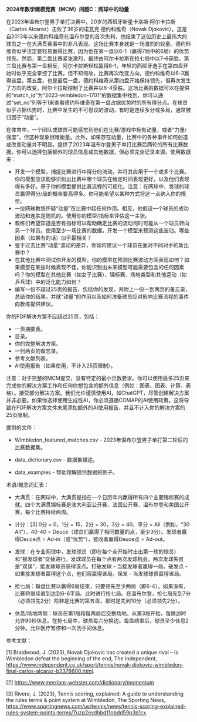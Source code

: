 **2024年数学建模竞赛（MCM）问题C：网球中的动量**

在2023年温布尔登男子单打决赛中，20岁的西班牙新星卡洛斯·阿尔卡拉斯（Carlos Alcaraz）击败了36岁的诺瓦克·德约科维奇（Novak Djokovic）。这是自2013年以来德约科维奇在温布尔登的首次失利，也结束了这位历史上最伟大的球员之一在大满贯赛事中的非凡表现。这场比赛本身就是一场激烈的较量。德约科维奇似乎注定要轻易赢得比赛，因为他在第一盘以6-1（赢得7局中的6局）的优势领先。然而，第二盘比赛紧张激烈，最终由阿尔卡拉斯在抢七局中以7-6获胜。第三盘比赛与第一盘相反，阿尔卡拉斯轻松赢得6-1。年轻的西班牙选手在第四盘开始时似乎完全掌控了比赛，但不知何故，比赛再次改变方向，德约科维奇以6-3赢得该盘。第五盘，也是最后一盘，德约科维奇从第四盘开始保持领先，但再次发生了方向的改变，阿尔卡拉斯控制了比赛并以6-4获胜。这场比赛的数据可以在提供的“match_id”为“2023-wimbledon-1701”的数据集中找到。你可以通过“set_no”列等于1来查看德约科维奇在第一盘占据优势时的所有得分点。在球员似乎占据优势时，比赛中发生的不可思议的波动，有时是连续多分或多局，通常被归因于“动量”。

在体育中，一个团队或球员可能感觉到他们在比赛/游戏中拥有动量，或者“力量/强度”，但这种现象很难衡量。此外，如果存在动量，比赛中的各种事件如何创造或改变动量并不明显。提供了2023年温布尔登男子单打比赛后两轮的所有比赛数据。你可以选择包括额外的球员信息或其他数据，但必须完全记录来源。使用数据来：

- 开发一个模型，捕捉比赛进行中得分的流动，并将其应用于一个或多个比赛。你的模型应该能够识别出比赛中哪个球员在给定时间表现更好，以及他们表现得有多好。基于你的模型提供比赛流程的可视化。注意：在网球中，发球的球员赢得得分/局的概率要高得多。你可能希望以某种方式将这一点纳入你的模型。
- 一位网球教练怀疑“动量”在比赛中起任何作用。相反，他假设一个球员的成功波动和连胜是随机的。使用你的模型/指标来评估这一主张。
- 教练们希望知道是否有指标可以帮助确定比赛的流动何时可能从一个球员转向另一个球员。使用至少一场比赛的数据，开发一个模型来预测这些波动。哪些因素（如果有的话）似乎最相关？
- 鉴于过去比赛“动量”波动的差异，你如何建议一个球员在面对不同对手的新比赛中？
- 在其他比赛中测试你开发的模型。你的模型在预测比赛波动方面表现如何？如果模型在某些时候表现不佳，你能识别出未来模型可能需要包含的任何因素吗？你的模型在其他比赛（如女子比赛）、锦标赛、场地类型和其他运动（如乒乓球）中的泛化能力如何？
- 编写一份不超过25页的报告，包括你的发现，并附上一份一到两页的备忘录，总结你的结果，并就“动量”的作用以及如何准备球员应对影响比赛流程的事件向教练提供建议。

你的PDF解决方案不应超过25页，包括：

- 一页摘要表。
- 目录。
- 你的完整解决方案。
- 一到两页的备忘录。
- 参考文献列表。
- AI使用报告（如果使用，不计入25页限制）。

注意：对于完整的MCM提交，没有特定的最小页数要求。你可以使用最多25页来完成你的解决方案工作和任何你想包含的额外信息（例如：图表、图表、计算、表格）。接受部分解决方案。我们允许谨慎使用AI，如ChatGPT，尽管创建解决方案并非必要。如果你选择使用生成性AI，你必须遵循COMAP的AI使用政策。这将导致在PDF解决方案文件末尾添加额外的AI使用报告，并且不计入你的解决方案的25页限制。

提供的文件：

- Wimbledon_featured_matches.csv - 2023年温布尔登男子单打第二轮后的比赛数据集。

- data_dictionary.csv - 数据集描述。

- data_examples - 帮助理解提供数据的例子。

术语/概念词汇表：

- 大满贯：在网球中，大满贯是指在一个日历年内赢得所有四个主要锦标赛的成就。四个大满贯锦标赛是澳大利亚公开赛、法国公开赛、温布尔登和美国公开赛，每个比赛持续两周。

- 计分：[3] 0分 = 0，1分 = 15，2分 = 30，3分 = 40，平分 = All（例如，“30 All”），40-40 = Deuce（球员们赢得了相同数量的点，至少3分）。发球者赢得Deuce点 = Ad-in（或“优势”），接收者赢得Deuce点 = Ad-out。

- 发球：在专业网球中，发球球员（即在每个点开始时击出第一球的球员）和“接发球者”交替进行。发球球员在每个点有两次发球机会。两次发球失败是“双误”，接发球球员获得该点。打破发球 - 当接发球者赢得一局。破发点 - 如果接发球者赢得这个点，他们将赢得该局。保发 - 当发球球员赢得该局。

- 抢七局：每盘比赛以赢得6局结束，只要领先至少两局（即6-4）。如果没有，比赛将继续直到达到6-6平局。此时进行抢七局。在温布尔登，抢七局先到7分（必须领先2分）除非是比赛的第五盘，那时是先到10分（必须领先2分）。

- 休息/场地两侧：球员在第1局和每两局后交换场地。从第3局开始，每换边时允许90秒休息。在抢七局中，球员每六分换边。每盘结束后，球员至少休息2分钟。允许医疗暂停和一次洗手间休息。

参考文献：

[1] Braidwood, J. (2023), Novak Djokovic has created a unique rival – is Wimbledon defeat the beginning of the end, The Independent, https://www.independent.co.uk/sport/tennis/novak-djokovic-wimbledon-final-carlos-alcaraz-b2376600.html.

[2] https://www.merriam-webster.com/dictionary/momentum

[3] Rivera, J. (2023), Tennis scoring, explained: A guide to understanding the rules terms & point system at Wimbledon, The Sporting News, https://www.sportingnews.com/us/tennis/news/tennis-scoring-explained-rules-system-points-terms/7uzp2evdhbd11obdd59p3p1cx.

